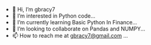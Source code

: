 - 👋 Hi, I’m gbracy7
- 👀 I’m interested in Python code...
- 🌱 I’m currently learning Basic Python In Finance...
- 💞️ I’m looking to collaborate on Pandas and NUMPY...
- 📫 How to reach me at gbracy7@gmail.com ...

<!---
gbracy7/gbracy7 is a ✨ special ✨ repository because its `README.md` (this file) appears on your GitHub profile.
You can click the Preview link to take a look at your changes.
--->

